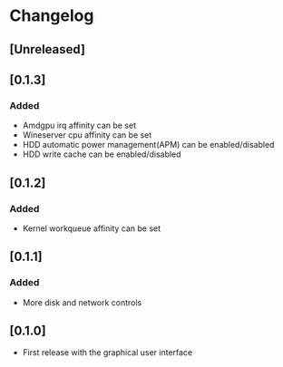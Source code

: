 # Changelog

## [Unreleased]

## [0.1.3]

### Added

- Amdgpu irq affinity can be set
- Wineserver cpu affinity can be set
- HDD automatic power management(APM) can be enabled/disabled
- HDD write cache can be enabled/disabled

## [0.1.2]

### Added

- Kernel workqueue affinity can be set

## [0.1.1]

### Added

- More disk and network controls

## [0.1.0]

- First release with the graphical user interface
